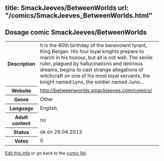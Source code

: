 title: SmackJeeves/BetweenWorlds
url: "/comics/SmackJeeves_BetweenWorlds.html"
---
Dosage comic SmackJeeves/BetweenWorlds
-----------------------------------------

<p id="msg"></p>
<script type="text/javascript">
if (window.location.search === '?edit_info_mail=sent_ok') {
  var elem = document.getElementById("msg");
  elem.innerHTML = 'Edited information sucessfully sent.';
  elem.className = 'ok';
}
</script>
<table class="comicinfo">
<tr>
<th>Description</th><td>It is the 80th birthday of the benevolent tyrant, King Bergan. His four loyal knights prepare to march in his honour, but all is not well. The senile ruler, plagued by hallucinations and delirious dreams, begins to cast strange allegations of witchcraft on one of his most loyal servants, the knight named Lynx, the soldier named Juno...</td>
</tr>
<tr>
<th>Website</th><td><a href="http://betweenworlds.smackjeeves.com/comics/">http://betweenworlds.smackjeeves.com/comics/</a></td>
</tr>
<tr>
<th>Genre</th><td>Other</td>
</tr>
<tr>
<th>Language</th><td>English</td>
</tr>
<tr>
<th>Adult content</th><td>no</td>
</tr>
<tr>
<th>Status</th><td>ok on 26.04.2013</td>
</tr>
<tr>
<th>Votes</th><td>0</td>
</tr>
</table>

[Edit this info](SmackJeeves_BetweenWorlds_edit.html) or go back to the [comic list](../comic-index.html).
